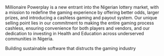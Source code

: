 Millionaire Powerplay is a new entrant into the Nigerian lottery market, with a mission to redefine the gaming experience by offering better odds, larger prizes, and introducing a cashless gaming and payout system. Our unique selling point lies in our commitment to making the entire gaming process cashless, ensuring convenience for both players and vendors, and our dedication to investing in Health and Education across underserved communities in Nigeria.


Building sustainable software that distructs the gaming industry
<!---
MillionairePowerplayDev/MillionairePowerplayDev is a ✨ special ✨ repository because its `README.md` (this file) appears on your GitHub profile.
You can click the Preview link to take a look at your changes.
--->
